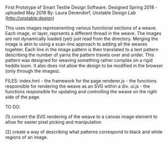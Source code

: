 First Prototype of Smart Textile Design Software.
Designed Spring 2018 - uploaded May 2018
By: Laura Devendorf, Unstable Design Lab (http://unstable.design)

This uses images represenenting various functional sections of a weave. Each image, or layer, reprsents a different thread in the weave. The images are not dynamically loaded (yet) just read from the directory. Merging the image is akin to using a scan-line approach to adding all the weaves togehter. Each line in the image pattern is then translated to a text pattern describing the number of yarns the pattern travels over and under. This pattern was designed for weaving something rather complex on a rigid heddle loom. It also does not allow the design to be modified in the browser (only through the images). 

FILES: 
index.hml - the framework for the page
renderer.js - the functions responsible for rendering the weave as an SVG within a div. 
ui.js - the functions responsible for updating and controlling the weave on the right side of the page. 

TO DO:
 
(1) convert the SVG rendering of the weave to a canvas image element to allow for easier pixel picking and manipulation

(2) create a way of describing what patterns correspond to black and white regions of an image. 


